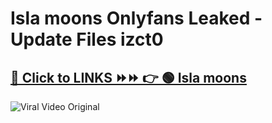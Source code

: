 
 # Isla moons Onlyfans Leaked - Update Files izct0

## <h2><a href="https://clipsfans.com/Isla_moons&ref=git">🔗 Click to LINKS ⏩⏩ 👉 🟢 Isla moons </a></h2>

<a href="https://clipsfans.com/Isla_moons&ref=git" rel="nofollow" data-target="animated-image.originalLink"><img src="https://i.ibb.co.com/xMMVF88/686577567.gif" alt="Viral Video Original" style="max-width: 100%; display: inline-block;" data-target="animated-image.originalImage"></a>

